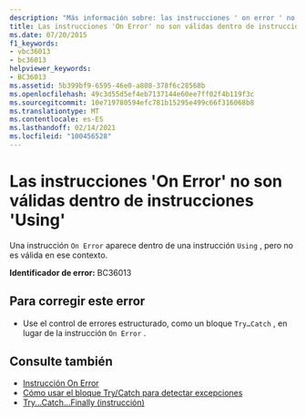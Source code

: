 ```yaml
---
description: "Más información sobre: las instrucciones ' on error ' no son válidas dentro de instrucciones ' Using '"
title: Las instrucciones 'On Error' no son válidas dentro de instrucciones 'Using'
ms.date: 07/20/2015
f1_keywords:
- vbc36013
- bc36013
helpviewer_keywords:
- BC36013
ms.assetid: 5b399bf9-6595-46e0-a808-378f6c28568b
ms.openlocfilehash: 49c3d55d5ef4eb7137144e60ee7ff02f4b119f3c
ms.sourcegitcommit: 10e719780594efc781b15295e499c66f316068b8
ms.translationtype: MT
ms.contentlocale: es-ES
ms.lasthandoff: 02/14/2021
ms.locfileid: "100456528"
---
```

# <a name="on-error-statements-are-not-valid-within-using-statements"></a>Las instrucciones 'On Error' no son válidas dentro de instrucciones 'Using'

Una instrucción `On Error` aparece dentro de una instrucción `Using` , pero no es válida en ese contexto.  
  
 **Identificador de error:** BC36013  
  
## <a name="to-correct-this-error"></a>Para corregir este error  
  
- Use el control de errores estructurado, como un bloque `Try…Catch` , en lugar de la instrucción `On Error` .  
  
## <a name="see-also"></a>Consulte también

- [Instrucción On Error](../language-reference/statements/on-error-statement.md)
- [Cómo usar el bloque Try/Catch para detectar excepciones](../../standard/exceptions/how-to-use-the-try-catch-block-to-catch-exceptions.md)
- [Try...Catch...Finally (instrucción)](../language-reference/statements/try-catch-finally-statement.md)
